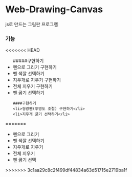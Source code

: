 # Web-Drawing-Canvas
js로 만드는 그림판 프로그램

### 기능
<<<<<<< HEAD

<ul>
    #####구현하기
    <li>펜으로 그리기 구현하기</li>
    <li>펜 색깔 선택하기</li>
    <li>지우개로 지우기 구현하기</li>
    <li>전체 지우기 구현하기</li>
    <li>펜 굵기 선택하기</li>

    ####구현하기
    <li>형광펜(투명도 조절) 구현하기</li>
    <li>지우개 굵기 선택하기</li>
</ul>
=======
  <ul>
  <li>펜으로 그리기</li>
  <li>펜 색깔 선택하기</li>
  <li>지우개로 지우기</li>
  <li>전체 지우기</li>
  <li>펜 굵기 선택</li>
  </ul>
>>>>>>> 3c1aa29c8c2f499df44834a63d51715e2719ba1f
